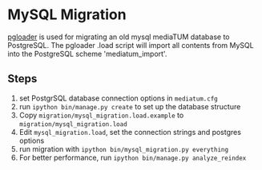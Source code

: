 MySQL Migration
===============

[pgloader](http://pgloader.io) is used for migrating an old mysql mediaTUM database to PostgreSQL.
The pgloader .load script will import all contents from MySQL into the PostgreSQL scheme 'mediatum\_import'.

Steps
-----

1. set PostgrSQL database connection options in `mediatum.cfg`
2. run `ipython bin/manage.py create` to set up the database structure
3. Copy `migration/mysql_migration.load.example` to `migration/mysql_migration.load`
4. Edit `mysql_migration.load`, set the connection strings and postgres options
5. run migration with `ipython bin/mysql_migration.py everything`
6. For better performance, run `ipython bin/manage.py analyze_reindex`
